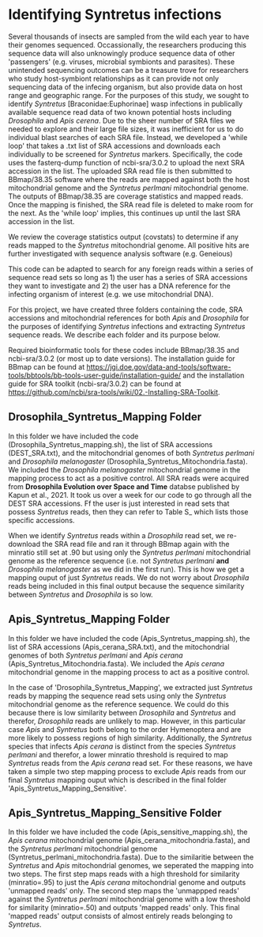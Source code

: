 # Identifying Syntretus infections
Several thousands of insects are sampled from the wild each year to have their genomes sequenced. Occassionally, the researchers producing this sequence data will also unknowingly produce sequence data of other 'passengers' (e.g. viruses, microbial symbionts and parasites). These unintended sequencing outcomes can be a treasure trove for researchers who study host-symbiont relationships as it can provide not only sequencing data of the infecing organism, but also provide data on host range and geographic range. For the purposes of this study, we sought to identify _Syntretus_ [Braconidae:Euphorinae] wasp infections in publically available sequence read data of two known potential hosts including _Drosophila_ and _Apis_ _cerena_. Due to the sheer number of SRA files we needed to explore and their large file sizes, it was inefficient for us to do individual blast searches of each SRA file. Instead, we developed a 'while loop' that takes a .txt list of SRA accessions and downloads each individually to be screened for _Syntretus_ markers. Specifically, the code uses the fasterq-dump function of ncbi-sra/3.0.2 to upload the next SRA accession in the list. The uploaded SRA read file is then submitted to BBmap/38.35 software where the reads are mapped against both the host mitochondrial genome and the _Syntretus perlmani_ mitochondrial genome. The outputs of BBmap/38.35 are coverage statistics and mapped reads. Once the mapping is finished, the SRA read file is deleted to make room for the next. As the 'while loop' implies, this continues up until the last SRA accession in the list.

We review the coverage statistics output (covstats) to determine if any reads mapped to the _Syntretus_ mitochondrial genome. All positive hits are further investigated with sequence analysis software (e.g. Geneious)
 
This code can be adapted to search for any foreign reads within a series of sequence read sets so long as 1) the user has a series of SRA accessions they want to investigate and 2) the user has a DNA reference for the infecting organism of interest (e.g. we use mitochondrial DNA).

For this project, we have created three folders containing the code, SRA accessions and mitochondrial references for both _Apis_ and _Drosophila_ for the purposes of identifying _Syntretus_ infections and extracting _Syntretus_ sequence reads. We describe each folder and its purpose below. 

Required bioinformatic tools for these codes include BBmap/38.35 and ncbi-sra/3.0.2 (or most up to date versions). The installation guide for BBmap can be found at https://jgi.doe.gov/data-and-tools/software-tools/bbtools/bb-tools-user-guide/installation-guide/ and the installation guide for SRA toolkit (ncbi-sra/3.0.2) can be found at https://github.com/ncbi/sra-tools/wiki/02.-Installing-SRA-Toolkit.

## Drosophila_Syntretus_Mapping Folder
In this folder we have included the code (Drosophila_Syntretus_mapping.sh), the list of SRA accessions (DEST_SRA.txt), and the mitochondrial genomes of both _Syntretus perlmani_ and _Drosophila melanogaster_ (Drosophila_Syntretus_Mitochondria.fasta). We included the _Drosophila melanogaster_ mitochondrial genome in the mapping process to act as a positive control. All SRA reads were acquired from **Drosophila Evolution over Space and Time** databse published by Kapun et al., 2021. It took us over a week for our code to go through all the DEST SRA accessions. Ff the user is just interested in read sets that possess _Syntretus_ reads, then they can refer to Table S_ which lists those specific accessions.

When we identify _Syntretus_ reads within a _Drosophila_ read set, we re-download the SRA read file and ran it through BBmap again with the minratio still set at .90 but using only the _Syntretus perlmani_ mitochondrial genome as the reference sequence (i.e. not _Syntretus perlmani_ **and** _Drosophila melanogaster_ as we did in the first run). This is how we get a mapping ouput of just _Syntretus_ reads. We do not worry about _Drosophila_ reads being included in this final output because the sequence similarity between _Syntretus_ and _Drosophila_ is so low. 

## Apis_Syntretus_Mapping Folder
In this folder we have included the code (Apis_Syntretus_mapping.sh), the list of SRA accessions (Apis_cerana_SRA.txt), and the mitochondrial genomes of both _Syntretus perlmani_ and _Apis cerana_ (Apis_Syntretus_Mitochondria.fasta). We included the _Apis cerana_ mitochondrial genome in the mapping process to act as a positive control.

In the case of 'Drosophila_Syntretus_Mapping', we extracted just _Syntretus_ reads by mapping the sequence read sets using only the _Syntretus_ mitochondrial genome as the reference sequence. We could do this because there is low similarity between _Drosophila_ and _Syntretus_ and therefor, _Drosophila_ reads are unlikely to map. However, in this particular case _Apis_ and _Syntretus_ both belong to the order Hymenoptera and are more likely to possess regions of high similarity. Additionally, the _Syntretus_ species that infects _Apis cerana_ is distinct from the species _Syntretus perlmani_ and therefor, a lower minratio threshold is required to map _Syntretus_ reads from the _Apis cerana_ read set. For these reasons, we have taken a simple two step mapping process to exclude _Apis_ reads from our final _Syntretus_ mapping ouput which is described in the final folder 'Apis_Syntretus_Mapping_Sensitive'. 

## Apis_Syntretus_Mapping_Sensitive Folder
In this folder we have included the code (Apis_sensitive_mapping.sh), the _Apis cerana_ mitochondrial genome (Apis_cerana_mitochondria.fasta), and the _Syntretus perlmani_ mitochondrial genome (Syntretus_perlmani_mitochondria.fasta). Due to the similaritie between the _Syntretus_ and _Apis_ mitochondrial genomes, we seperated the mapping into two steps. The first step maps reads with a high threshold for similarity (minratio=.95) to just the _Apis cerana_ mitochondrial genome and outputs 'unmapped reads' only. The second step maps the 'unmappped reads' against the _Syntretus perlmani_ mitochondrial genome with a low threshold for similarity (minratio=.50) and outputs 'mapped reads' only. This final 'mapped reads' output consists of almost entirely reads belonging to _Syntretus_.
